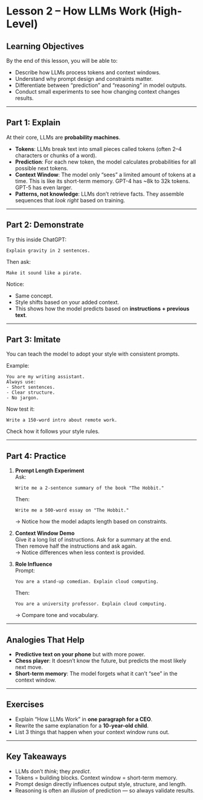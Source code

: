# Lesson 2 – How LLMs Work (High-Level)

## Learning Objectives
By the end of this lesson, you will be able to:
- Describe how LLMs process tokens and context windows.
- Understand why prompt design and constraints matter.
- Differentiate between “prediction” and “reasoning” in model outputs.
- Conduct small experiments to see how changing context changes results.

---

## Part 1: Explain

At their core, LLMs are **probability machines**.

- **Tokens**: LLMs break text into small pieces called tokens (often 2–4 characters or chunks of a word).  
- **Prediction**: For each new token, the model calculates probabilities for all possible next tokens.  
- **Context Window**: The model only “sees” a limited amount of tokens at a time. This is like its short-term memory. GPT-4 has ~8k to 32k tokens. GPT-5 has even larger.  
- **Patterns, not knowledge**: LLMs don’t retrieve facts. They assemble sequences that *look right* based on training.

---

## Part 2: Demonstrate

Try this inside ChatGPT:

```
Explain gravity in 2 sentences.
```

Then ask:

```
Make it sound like a pirate.
```

Notice:
- Same concept.  
- Style shifts based on your added context.  
- This shows how the model predicts based on **instructions + previous text**.

---

## Part 3: Imitate

You can teach the model to adopt your style with consistent prompts.

Example:

```
You are my writing assistant.
Always use:
- Short sentences.
- Clear structure.
- No jargon.
```

Now test it:
```
Write a 150-word intro about remote work.
```

Check how it follows your style rules.

---

## Part 4: Practice

1. **Prompt Length Experiment**  
   Ask:  
   ```
   Write me a 2-sentence summary of the book "The Hobbit."
   ```  
   Then:  
   ```
   Write me a 500-word essay on "The Hobbit."
   ```  
   → Notice how the model adapts length based on constraints.

2. **Context Window Demo**  
   Give it a long list of instructions. Ask for a summary at the end.  
   Then remove half the instructions and ask again.  
   → Notice differences when less context is provided.

3. **Role Influence**  
   Prompt:  
   ```
   You are a stand-up comedian. Explain cloud computing.
   ```  
   Then:  
   ```
   You are a university professor. Explain cloud computing.
   ```  
   → Compare tone and vocabulary.

---

## Analogies That Help

- **Predictive text on your phone** but with more power.  
- **Chess player**: It doesn’t know the future, but predicts the most likely next move.  
- **Short-term memory**: The model forgets what it can’t “see” in the context window.

---

## Exercises

- Explain “How LLMs Work” in **one paragraph for a CEO**.  
- Rewrite the same explanation for a **10-year-old child**.  
- List 3 things that happen when your context window runs out.  

---

## Key Takeaways

- LLMs don’t *think*; they *predict*.  
- Tokens = building blocks. Context window = short-term memory.  
- Prompt design directly influences output style, structure, and length.  
- Reasoning is often an *illusion* of prediction — so always validate results.
